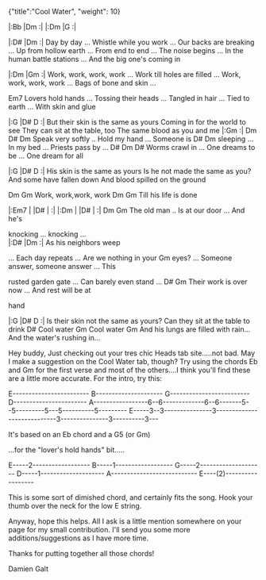 {"title":"Cool Water",
"weight": 10}

|:Bb   |Dm   :|
|:Dm   |G    :|

|:D#    |Dm  :|
Day by day ... Whistle while you work ... Our
backs are breaking ...  Up from hollow earth ...
From end to end ... The noise begins ... In the
human battle stations ... And the big one's
coming in

|:Dm   |Gm    :|
Work, work, work, work ... Work till holes are
filled ... Work, work, work, work ... Bags of
bone and skin ...

Em7
Lovers hold hands ... Tossing
their heads ... Tangled in hair ... Tied to earth
... With skin and glue

|:G   |D# D   :|
But their skin is the same as yours
Coming in for the world to see
They can sit at the table, too
The same blood as you and me
|:Gm   :|
Dm                   D#               Dm
Speak very softly .. Hold my hand ... Someone is
             D#            Dm
sleeping ... In my bed ... Priests pass by ...
D#                 Dm                   D#
Worms crawl in ... One dreams to be ... One dream for all

|:G   |D# D   :|
His skin is the same as yours
Is he not made the same as you?
And some have fallen down
And blood spilled on the ground

Dm         Gm
Work, work,work, work
Dm               Gm
Till his life is done

|:Em7  |   |D#  |   :|
|:Dm   |   |D#  |   :|
Dm
Gm
The old man .. Is at our door ... And he's

knocking ... knocking ...  
|:D#   |Dm   :|
As his neighbors weep

... Each day repeats ... Are we nothing in your
                                             Gm
eyes? ... Someone answer, someone answer ... This

rusted garden gate ...  Can barely even stand ...
 D#                            Gm
Their work is over now ... And rest will be at

hand

|:G   |D# D   :|
Is their skin not the same as yours?
Can they sit at the table to drink
D#
Cool water
Gm
Cool water
Gm
And his lungs are filled with rain...
And the water's rushing in...

Hey buddy,
Just checking out your tres chic Heads tab site.....not bad.
May I make a suggestion on the Cool Water tab, though? Try using the chords Eb and Gm for the first verse and most of the others....I think you'll find these are a little more accurate.
For the intro, try this:

E------------------------
B---------------------
G-------------------------
D-----------------------
A-----------------6--6-------------6--6-------5--5---------5---5----------5---------
E-----3--3---------------3----------------------------3---------------3----------3---

It's based on an Eb chord and a G5 (or Gm)

...for the "lover's hold hands" bit.....

E-----2------------------
B-----1------------------
G-----2--------------------
D-----1--------------------
A---------------------------
E----(2)------------------

This is some sort of dimished chord, and certainly fits the song. Hook your thumb over the neck for the low E string.

Anyway, hope this helps. All I ask is a little mention somewhere on your page for my small contribution. I'll send you some more additions/suggestions as I have more time.

Thanks for putting together all those chords!

Damien Galt
